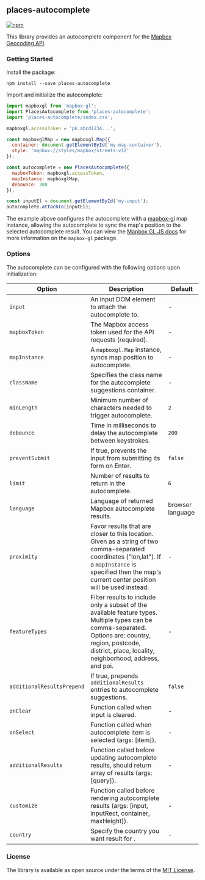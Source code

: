 ## places-autocomplete

[![npm](https://img.shields.io/npm/v/places-autocomplete)](https://www.npmjs.com/package/places-autocomplete)

This library provides an autocomplete component for the [Mapbox Geocoding API](https://docs.mapbox.com/api/search/geocoding/).

### Getting Started

Install the package:

```
npm install --save places-autocomplete
```

Import and initialize the autocomplete:

```javascript
import mapboxgl from 'mapbox-gl';
import PlacesAutocomplete from 'places-autocomplete';
import 'places-autocomplete/index.css';

mapboxgl.accessToken = 'pk.abcd1234...';

const mapboxglMap = new mapboxgl.Map({
  container: document.getElementById('my-map-container'),
  style: 'mapbox://styles/mapbox/streets-v12'
});

const autocomplete = new PlacesAutocomplete({
  mapboxToken: mapboxgl.accessToken,
  mapInstance: mapboxglMap,
  debounce: 300
});

const inputEl = document.getElementById('my-input');
autocomplete.attachTo(inputEl);
```

The example above configures the autocomplete with a [mapbox-gl](https://github.com/mapbox/mapbox-gl-js) map instance, allowing the autocomplete to sync the map's position to the selected autocomplete result. You can view the [Mapbox GL JS docs](https://docs.mapbox.com/mapbox-gl-js) for more information on the `mapbox-gl` package.

### Options

The autocomplete can be configured with the following options upon initialization:

| Option                     | Description                                                                | Default          |
| -------------------------- | -------------------------------------------------------------------------- | ---------------- |
| `input`                    | An input DOM element to attach the autocomplete to.                        | -                |
| `mapboxToken`              | The Mapbox access token used for the API requests (required).              | -                |
| `mapInstance`              | A `mapboxgl.Map` instance, syncs map position to autocomplete.             | -                |
| `className`                | Specifies the class name for the autocomplete suggestions container.       | -                |
| `minLength`                | Minimum number of characters needed to trigger autocomplete.               | `2`              |
| `debounce`                 | Time in milliseconds to delay the autocomplete between keystrokes.         | `200`            |
| `preventSubmit`            | If true, prevents the input from submitting its form on Enter.             | `false`          |
| `limit`                    | Number of results to return in the autocomplete.                           | `6`              |
| `language`                 | Language of returned Mapbox autocomplete results.                          | browser language |
| `proximity`                | Favor results that are closer to this location. Given as a string of two comma-separated coordinates ("lon,lat"). If a `mapInstance` is specified then the map's current center position will be used instead. | - |
| `featureTypes`             | Filter results to include only a subset of the available feature types. Multiple types can be comma-separated. Options are: country, region, postcode, district, place, locality, neighborhood, address, and poi. | - |
| `additionalResultsPrepend` | If true, prepends `additionalResults` entries to autocomplete suggestions. | `false`          |
| `onClear`                  | Function called when input is cleared.                                     | -                |
| `onSelect`                 | Function called when autocomplete item is selected (args: [item]).         | -                |
| `additionalResults`        | Function called before updating autocomplete results, should return array of results (args: [query]). | - |
| `customize`                | Function called before rendering autocomplete results (args: [input, inputRect, container, maxHeight]). | - |
| `country`                  | Specify the country you want result for . | - |


### License

The library is available as open source under the terms of the [MIT License](https://opensource.org/licenses/MIT).
